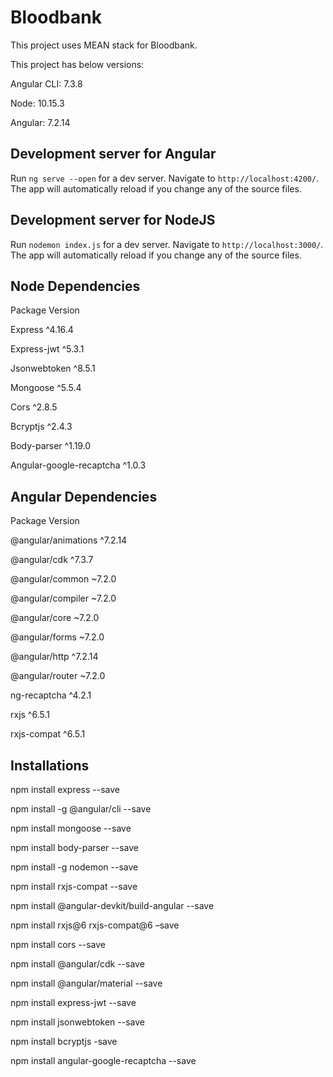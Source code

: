 # Bloodbank

This project uses MEAN stack for Bloodbank.

This project has below versions:

Angular CLI: 7.3.8

Node: 10.15.3

Angular: 7.2.14

## Development server for Angular

Run `ng serve --open` for a dev server. Navigate to `http://localhost:4200/`. The app will automatically reload if you change any of the source files.

## Development server for NodeJS

Run `nodemon index.js` for a dev server. Navigate to `http://localhost:3000/`. The app will automatically reload if you change any of the source files.

## Node Dependencies

Package                     Version

Express                     ^4.16.4

Express-jwt                 ^5.3.1

Jsonwebtoken                ^8.5.1

Mongoose                    ^5.5.4

Cors                        ^2.8.5

Bcryptjs                    ^2.4.3

Body-parser                 ^1.19.0

Angular-google-recaptcha    ^1.0.3
 
## Angular Dependencies

Package                     Version

@angular/animations         ^7.2.14

@angular/cdk                ^7.3.7

@angular/common             ~7.2.0

@angular/compiler           ~7.2.0

@angular/core               ~7.2.0

@angular/forms              ~7.2.0

@angular/http               ^7.2.14

@angular/router             ~7.2.0

ng-recaptcha                ^4.2.1

rxjs                        ^6.5.1

rxjs-compat                 ^6.5.1
 
## Installations

npm install express --save

npm install -g @angular/cli --save

npm install mongoose --save

npm install body-parser --save

npm install -g nodemon --save

npm install rxjs-compat --save

npm install  @angular-devkit/build-angular --save

npm install rxjs@6 rxjs-compat@6 –save

npm install cors --save

npm install @angular/cdk --save

npm install @angular/material --save

npm install express-jwt --save

npm install  jsonwebtoken --save

npm install bcryptjs -save

npm install angular-google-recaptcha --save
